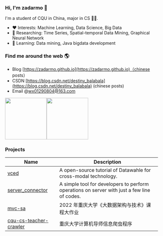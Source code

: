 ### Hi, I'm zadarmo 👋 

I'm a student of CQU in China, major in CS 👨‍🎓.  

- ❤️ Interests: Machine Learning, Data Science, Big Data
- 🔭 Researching: Time Series, Spatial-temporal Data Mining, Graphical Neural Network
- 🌱 Learning: Data mining, Java bigdata development

### Find me around the web 🌎

- Blog [https://zadarmo.github.io](https://zadarmo.github.io)（chinese posts）
- CSDN [https://blog.csdn.net/destiny_balabala](https://blog.csdn.net/destiny_balabala) (chinese posts)
- Email @wx01290804@163.com

<img align="" height="137px" src="https://github-readme-stats.vercel.app/api?username=zadarmo&hide_title=true&hide_border=true&show_icons=true&include_all_commits=true&line_height=21&bg_color=0&theme=graywhite&locale=en" /><img align="" height="137px" src="https://github-readme-stats.vercel.app/api/top-langs/?username=zadarmo&hide_title=true&hide_border=true&layout=compact&bg_color=0&theme=graywhite&locale=en" />

### Projects

|Name|Description|
|---|---|
|[vced](https://github.com/datawhalechina/vced)|A open-source tutorial of Datawahle for cross-modal technology.|
|[server_connector](https://github.com/zadarmo/server-connector)|A simple tool for developers to perform operations on server with just a few line of codes.|
|[mvc-sa](https://github.com/zadarmo/mvc-sa)|2022 年重庆大学《大数据架构与技术》课程大作业|
|[cqu-cs-teacher-crawler](https://github.com/zadarmo/cqu-cs-teacher-crawler)|重庆大学计算机导师信息爬虫程序|

<!--
**zadarmo/zadarmo** is a ✨ _special_ ✨ repository because its `README.md` (this file) appears on your GitHub profile.

Here are some ideas to get you started:

- 🔭 I’m currently working on ...
- 🌱 I’m currently learning ...
- 👯 I’m looking to collaborate on ...
- 🤔 I’m looking for help with ...
- 💬 Ask me about ...
- 📫 How to reach me: ...
- 😄 Pronouns: ...
- ⚡ Fun fact: ...

---
repo cards

<a href="https://github.com/anuraghazra/github-readme-stats">
  <img align="center" src="https://github-readme-stats.vercel.app/api/pin/?username=anuraghazra&repo=github-readme-stats" />
</a>
<a href="https://github.com/anuraghazra/convoychat">
  <img align="center" src="https://github-readme-stats.vercel.app/api/pin/?username=anuraghazra&repo=convoychat" />
</a>
-->
